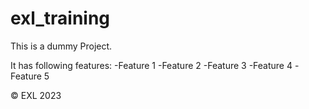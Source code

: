 # exl_training

This is a dummy Project.

It has following features:
-Feature 1
-Feature 2
-Feature 3
-Feature 4
-Feature 5

&copy; EXL 2023
